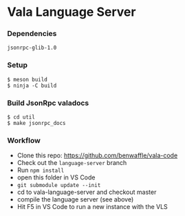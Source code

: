 # Vala Language Server

### Dependencies
`jsonrpc-glib-1.0`

### Setup
```
$ meson build
$ ninja -C build
```

### Build JsonRpc valadocs
```
$ cd util
$ make jsonrpc_docs
```

### Workflow
- Clone this repo: https://github.com/benwaffle/vala-code
- Check out the `language-server` branch
- Run `npm install`
- open this folder in VS Code
- `git submodule update --init`
- cd to vala-language-server and checkout master
- compile the language server (see above)
- Hit F5 in VS Code to run a new instance with the VLS
